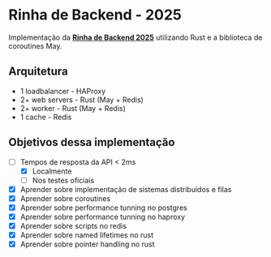 # Rinha de Backend - 2025
Implementação da [**Rinha de Backend 2025**](https://github.com/zanfranceschi/rinha-de-backend-2025) utilizando Rust e a biblioteca de coroutines May.

## Arquitetura
- 1 loadbalancer - HAProxy
- 2+ web servers - Rust (May + Redis)
- 2+ worker - Rust (May + Redis)
- 1 cache - Redis

## Objetivos dessa implementação
- [ ] Tempos de resposta da API < 2ms
    - [X] Localmente
    - [ ] Nos testes oficiais
- [X] Aprender sobre implementação de sistemas distribuidos e filas
- [X] Aprender sobre coroutines
- [X] Aprender sobre performance tunning no postgres
- [X] Aprender sobre performance tunning no haproxy
- [X] Aprender sobre scripts no redis
- [X] Aprender sobre named lifetimes no rust
- [X] Aprender sobre pointer handling no rust
